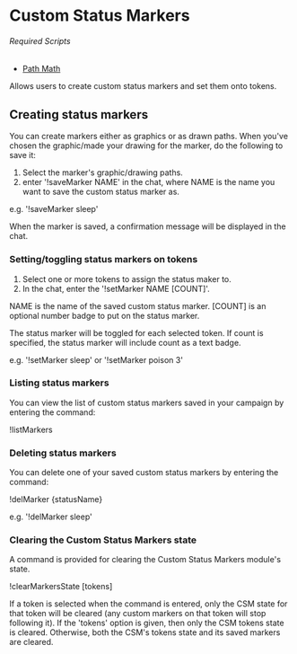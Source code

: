# Custom Status Markers

###### Required Scripts
* [Path Math](https://github.com/Roll20/roll20-api-scripts/tree/master/PathMath)

Allows users to create custom status markers and set them onto tokens.

## Creating status markers

You can create markers either as graphics or as drawn paths. When you've
chosen the graphic/made your drawing for the marker, do the following to
save it:
1) Select the marker's graphic/drawing paths.
2) enter '!saveMarker NAME' in the chat, where NAME is the name you want to
save the custom status marker as.

e.g. '!saveMarker sleep'

When the marker is saved, a confirmation message will be displayed in the chat.

### Setting/toggling status markers on tokens

1) Select one or more tokens to assign the status maker to.
2) In the chat, enter the '!setMarker NAME [COUNT]'.

NAME is the name of the saved custom status marker.
[COUNT] is an optional number badge to put on the status marker.

The status marker will be toggled for each selected token. If count is
specified, the status marker will include count as a text badge.

e.g. '!setMarker sleep' or '!setMarker poison 3'

### Listing status markers

You can view the list of custom status markers saved in your campaign
by entering the command:

!listMarkers

### Deleting status markers

You can delete one of your saved custom status markers by entering the command:

!delMarker {statusName}

e.g. '!delMarker sleep'

### Clearing the Custom Status Markers state

A command is provided for clearing the Custom Status Markers module's state.

!clearMarkersState [tokens]

If a token is selected when the command is entered, only the CSM state for that
token will be cleared (any custom markers on that token will stop following it).
If the 'tokens' option is given, then only the CSM tokens state is cleared.
Otherwise, both the CSM's tokens state and its saved markers are cleared.
